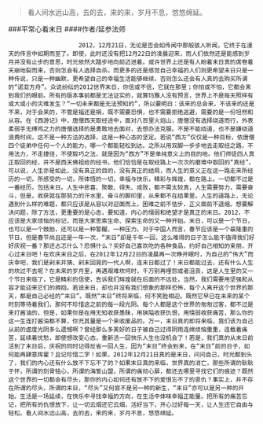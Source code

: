 > 看人间水远山高，去的去，来的来，岁月不息，悠悠绵延。

###平常心看末日
####作者/延参法师

						2012，12月21日，无论是否会如传闻中那般骇人听闻，它终于在漫天的传言中如期而至了。即使，此时还没有把12月22日的凌晨迎来，而人们依然还是能感到岁月并没有止步的意思，时光依然大踏步地向前迈进着。或许世界上还是有人盼着末日真的席卷着天崩地裂而来，否则怎会有人选择自杀。而更多的还是感觉自己幸福的人们则更希望末日只是一种传说，只是一种幽默，更希望自己的幸福生活能够继续，否则怎么还会有人真的去购买所谓的“诺亚方舟”。众说纷纭的2012世界末日，你信或不信，它就在那里；你怕或不怕，它都会来到我们的眼前。所有的版本事前都是无法证实的，就算玛雅人没有预言，世界上不是每天照样有或大或小的灾难发生？“一切未来都是无法预知的”，所以要明白：该来的总会来，不该来的还是不来，对于会来的，不管是福还是祸，既不需要恐惧，也不需要拒绝逃避，需要的是一份坦然和从容。在《西游记》中，唐僧西天取经途中，面对八百里火焰山，唐僧没有选择绕道而行，外表柔弱手无缚鸡之力的唐僧选择的是勇敢地去面对，去想办法克服。不是不能绕道，也不是嫌绕道浪费时间，这不是一种方法的选择，这是一种心态的坚定。若说“西方”仅仅是一种目标，依唐僧四个徒弟中任何一个人的能力，哪一个都能轻松到达。之所以用双脚一步步地去走取经之路，不用法力，不走捷径，不使取巧之法，就是因为“西方”不是单纯意义上的目的地。他们师徒四人真正取回的经，并不是西天佛祖给的经书，他们恰恰是在取经路上一次次的磨难中取回的“真经”。可以说，人生亦是如此，没有真正的目的，没有真正的结局，而人生的意义正在这一路走来所经历的一切，所感受的一切，所体悟的一切，幸福与快乐，精彩与辉煌，都在路上。一切都不过是一番经历，包括末日。人生中悲喜、聚散、得失、成败，都不需太较真，人生需要努力，需要奋斗，但是，收获就在那努力的汗水里、奋斗的脚印里，从来都不在结果里。人生的道路上，无论遇到什么样的难题，都只应该是从容以对迎面而上，困难之前不怯步，正义面前不退缩。想要解决问题，除了方法，更重要的是心态，要知道，内心的懦弱和绝望才是真正的末日。2012，不应该是大家烦恼的标记，而是大家思索生命、探索生命的又一种开始。末日，可以是一个节日，也可以是一个鼓励，还可以是一种警醒、一种压力。对于中国人而言，春节应该是一个最隆重的节日，但是春节尚且还是一年一次，“末日”却是千年一回，这么难得的日子怎么能不值得我们好好庆祝一番？那还忐忑什么？恐惧什么？买好自己喜欢吃的各种食品，约好自己相知的亲朋，开心过末日吧！在欢庆末日之后，在2012年12月22日的凌晨再一次睁开眼时，为自己的“伟大”而庆幸吧，我们是剁末井猜、剁末回晃的一代人啊，连末日都过了！末日都能过去，还有什么人生的坎过不去呢？在未来的岁月里，再遇艰难坎坷时，千万别再埋怨或者沮丧，这是人生里的又一个节日来临了，它是精彩的信使，告诉我们辉煌就在后面的不远处，当然，我们需要用坚强和从容才能迎来它们的拥抱。若说末日，却也并没有我们想象的那样恐怖，每个人离开这个世界的那天，都是自己必经的“末日”。既然“末日”终将来临，何不笑脸相迎。既然它早已在未来的某个时刻等待着我们，那何不珍惜这之前的每一段光阴。每个人都是这个世界的匆匆过客，都不过是来打酱油的，但是，如果你是在用无知收获愚昧，用狭隘收获仇恨，用懦弱收获痛苦，那么你的这一生连打酱油都不算，你充其量是一个来收废品的。万一，末日真的即将来临，我们该为自己从前的虚度光阴多么遗憾啊？曾经那么多美好的日子被自己过得阴雨连绵烦恼重重，连载着痛苦，延续着忧愁，即使想改变心态，重新活一回快乐人生也没机会了！若是，我们真的从末日前活到了末日后，庆祝的同时记得反省一回人生，因为“末日”终会到来，在“末日”前的日子，如何能再肆意挥霍？且记珍惜二字！如果，2012年12月21日真的是末日，问问自己，时光都到头了，我们的内心还有什么放不下忘不了的？如果末日真的来临，世界真的消亡，那些所谓的耿耿于怀，所谓的刻骨铭心，所谓的海誓山盟，所谓的痛彻心扉，都还去哪里寻找它们的痕迹？既然这个世界的一切都会有尽头，那你的内心如何还有放不下的爱恨忘不了的恩仇？事实上，并不存在所谓的尽头，所谓的末日，“尽头”又何尝不是另一种的新生，“末日”亦可以是另一种的开始。生活是一场延续，在快乐中寻找幸福的方向，在生活中体味幸福正能量。把所有的痛苦忘记，把所有的仇恨放下，让一切云烟还它云烟，活好当下，开心过好每一天，让人生还它自由与轻松。看人间水远山高，去的去，来的来，岁月不息，悠悠绵延。			  		
